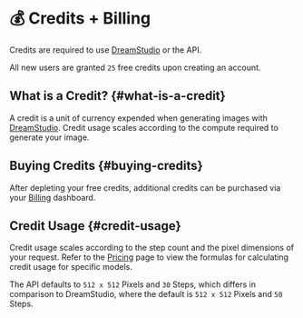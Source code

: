 # 💰 Credits + Billing

Credits are required to use [DreamStudio](https://dreamstudio.ai) or the API.

All new users are granted `25` free credits upon creating an account.

## What is a Credit? {#what-is-a-credit}

A credit is a unit of currency expended when generating images with [DreamStudio](https://dreamstudio.ai). Credit usage scales according to the compute required to generate your image.

## Buying Credits {#buying-credits}

After depleting your free credits, additional credits can be purchased via your [Billing](/account/billing) dashboard.

## Credit Usage {#credit-usage}

Credit usage scales according to the step count and the pixel dimensions of your request. Refer to the [Pricing](/pricing) page to view the formulas for calculating credit usage for specific models.

The API defaults to `512 x 512` Pixels and `30` Steps, which differs in comparison to DreamStudio, where the default is `512 x 512` Pixels and `50` Steps.
